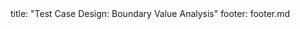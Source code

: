 <frontmatter>
title: "Test Case Design: Boundary Value Analysis"
footer: footer.md
</frontmatter>

<include src="container-inPage-asFlat.md" boilerplate />